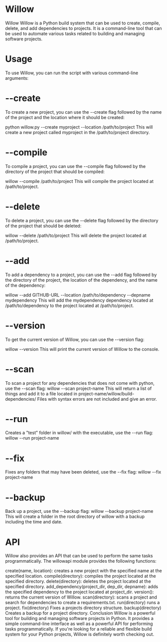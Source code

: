 # Willow

Willow
Willow is a Python build system that can be used to create, compile, delete, and add dependencies to projects. It is a command-line tool that can be used to automate various tasks related to building and managing software projects.

# Usage
To use Willow, you can run the script with various command-line arguments:

# --create
To create a new project, you can use the --create flag followed by the name of the project and the location where it should be created:

python willow.py --create myproject --location /path/to/project
This will create a new project called myproject in the /path/to/project directory.

# --compile
To compile a project, you can use the --compile flag followed by the directory of the project that should be compiled:

willow --compile /path/to/project
This will compile the project located at /path/to/project.

# --delete
To delete a project, you can use the --delete flag followed by the directory of the project that should be deleted:

willow --delete /path/to/project
This will delete the project located at /path/to/project.

# --add
To add a dependency to a project, you can use the --add flag followed by the directory of the project, the location of the dependency, and the name of the dependency:

willow --add GITHUB-URL --location /path/to/dependency --depname mydependency
This will add the mydependency dependency located at /path/to/dependency to the project located at /path/to/project.

# --version
To get the current version of Willow, you can use the --version flag:

willow --version
This will print the current version of Willow to the console.

# --scan
To scan a project for any dependencies that does not come with python, use the --scan flag:
willow --scan project-name
This will return a list of things and add it to a file located in project-name/willow/build-dependencies/
Files with syntax errors are not included and give an error.

# --run
Creates a "test" folder in willow/ with the executable, use the --run flag:
willow --run project-name

# --fix
Fixes any folders that may have been deleted, use the --fix flag:
willow --fix project-name

# --backup
Back up a project, use the --backup flag:
willow --backup project-name
This will create a folder in the root directory of willow with a backup including the time and date.

# API
Willow also provides an API that can be used to perform the same tasks programmatically. The willowapi module provides the following functions:

create(name, location): creates a new project with the specified name at the specified location.
compile(directory): compiles the project located at the specified directory.
delete(directory): deletes the project located at the specified directory.
add_dependency(project_dir, dep_dir, depname): adds the specified dependency to the project located at project_dir.
version(): returns the current version of Willow.
scan(directory): scans a project and search for dependencies to create a requirements.txt.
run(directory) runs a project.
fix(directory) Fixes a projects directory structure.
backup(directory) Creates a backup for a project directory.
Conclusion
Willow is a powerful tool for building and managing software projects in Python. It provides a simple command-line interface as well as a powerful API for performing tasks programmatically. If you're looking for a reliable and flexible build system for your Python projects, Willow is definitely worth checking out.
